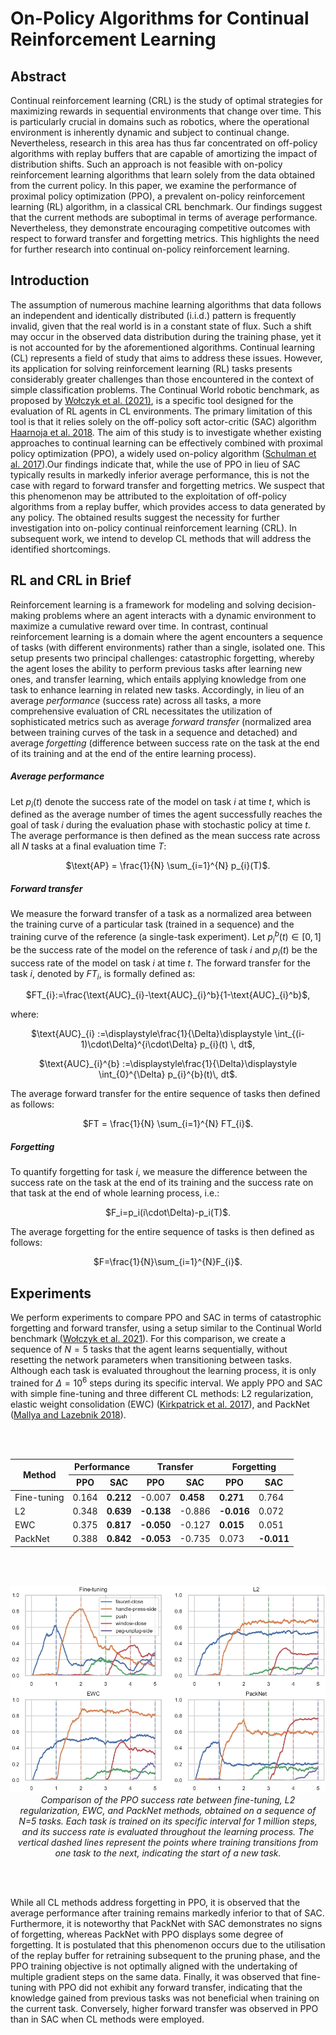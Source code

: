 # On-Policy Algorithms for Continual Reinforcement Learning

## Abstract

Continual reinforcement learning (CRL) is the study of optimal strategies for maximizing rewards in sequential environments that change over time. This is particularly crucial in domains such as robotics, where the operational environment is inherently dynamic and subject to continual change. Nevertheless, research in this area has thus far concentrated on off-policy algorithms with replay buffers that are capable of amortizing the impact of distribution shifts. Such an approach is not feasible with on-policy reinforcement learning algorithms that learn solely from the data obtained from the current policy. In this paper, we examine the performance of proximal policy optimization (PPO), a prevalent on-policy reinforcement learning (RL) algorithm, in a classical CRL benchmark. Our findings suggest that the current methods are suboptimal in terms of average performance. Nevertheless, they demonstrate encouraging competitive outcomes with respect to forward transfer and forgetting metrics. This highlights the need for further research into continual on-policy reinforcement learning.

## Introduction

The assumption of numerous machine learning algorithms that data follows an independent and identically distributed (i.i.d.) pattern is frequently invalid, given that the real world is in a constant state of flux. Such a shift may occur in the observed data distribution during the training phase, yet it is not accounted for by the aforementioned algorithms. Continual learning (CL) represents a field of study that aims to address these issues. However, its application for solving reinforcement learning (RL) tasks presents considerably greater challenges than those encountered in the context of simple classification problems. The Continual World robotic benchmark, as proposed by [Wołczyk et al. (2021)](https://arxiv.org/abs/2105.10919 "Wołczyk et al. (2021)"), is a specific tool designed for the evaluation of RL agents in CL environments. The primary limitation of this tool is that it relies solely on the off-policy soft actor-critic (SAC) algorithm [Haarnoja et al. 2018](https://arxiv.org/abs/1801.01290 "Haarnoja et al. 2018"). The aim of this study is to investigate whether existing approaches to continual learning can be effectively combined with proximal policy optimization (PPO), a widely used on-policy algorithm ([Schulman et al. 2017](https://arxiv.org/abs/1707.06347 "Schulman et al. 2017")).Our findings indicate that, while the use of PPO in lieu of SAC typically results in markedly inferior average performance, this is not the case with regard to forward transfer and forgetting metrics. We suspect that this phenomenon may be attributed to the exploitation of off-policy algorithms from a replay buffer, which provides access to data generated by any policy. The obtained results suggest the necessity for further investigation into on-policy continual reinforcement learning (CRL). In subsequent work, we intend to develop CL methods that will address the identified shortcomings.

## RL and CRL in Brief

Reinforcement learning is a framework for modeling and solving decision-making problems where an agent interacts with a dynamic environment to maximize a cumulative reward over time. In contrast, continual reinforcement learning is a domain where the agent encounters a sequence of tasks (with different environments) rather than a single, isolated one. This setup presents two principal challenges: catastrophic forgetting, whereby the agent loses the ability to perform previous tasks after learning new ones, and transfer learning, which entails applying knowledge from one task to enhance learning in related new tasks. Accordingly, in lieu of an average *performance* (success rate) across all tasks, a more comprehensive evaluation of CRL necessitates the utilization of sophisticated metrics such as average *forward transfer* (normalized area between training curves of the task in a sequence and detached) and average *forgetting* (difference between success rate on the task at the end of its training and at the end of the entire learning process).

##### Average performance

Let $p_i(t)$ denote the success rate of the model on task $i$ at time $t$, which is defined as the average number of times the agent successfully reaches the goal of task $i$ during the evaluation phase with stochastic policy at time $t$. The average performance is then defined as the mean success rate across all $N$ tasks at a final evaluation time $T$:
<p align="center">
$\text{AP} = \frac{1}{N} \sum_{i=1}^{N} p_{i}(T)$.
</p>

##### Forward transfer

We measure the forward transfer of a task as a normalized area between the training curve of a particular task (trained in a sequence) and the training curve of the reference (a single-task experiment). Let $p_{i}^{b}(t) \in\left[0,1\right]$ be the success rate of the model on the reference of task $i$ and $p_i(t)$ be the success rate of the model on task $i$ at time $t$. The forward transfer for the task $i$, denoted by $FT_{i}$, is formally defined as:
<p align="center">
$FT_{i}:=\frac{\text{AUC}_{i}-\text{AUC}_{i}^b}{1-\text{AUC}_{i}^b}$,
</p>
where:
<p align="center">
$\text{AUC}_{i}  :=\displaystyle\frac{1}{\Delta}\displaystyle \int_{(i-1)\cdot\Delta}^{i\cdot\Delta} p_{i}(t) \, dt$,
</p>
<p align="center">
$\text{AUC}_{i}^{b}  :=\displaystyle\frac{1}{\Delta}\displaystyle \int_{0}^{\Delta} p_{i}^{b}(t)\, dt$.
</p>
The average forward transfer for the entire sequence of tasks then defined as follows:
<p align="center">
$FT = \frac{1}{N} \sum_{i=1}^{N} FT_{i}$.
</p>

##### Forgetting

To quantify forgetting for task $i$, we measure the difference between the success rate on the task at the end of its training and the success rate on that task at the end of whole learning process, i.e.:
<p align="center">
$F_i=p_i(i\cdot\Delta)-p_i(T)$.
</p>
The average forgetting for the entire sequence of tasks is then defined as follows:
<p align="center">
$F=\frac{1}{N}\sum_{i=1}^{N}F_{i}$.
</p>

## Experiments

We perform experiments to compare PPO and SAC in terms of catastrophic forgetting and forward transfer, using a setup similar to the Continual World benchmark ([Wołczyk et al. 2021](https://arxiv.org/abs/2105.10919 "Wołczyk et al. 2021")). For this comparison, we create a sequence of $N=5$ tasks that the agent learns sequentially, without resetting the network parameters when transitioning between tasks. Although each task is evaluated throughout the learning process, it is only trained for $\Delta=10^6$ steps during its specific interval. We apply PPO and SAC with simple fine-tuning and three different CL methods: L2 regularization, elastic weight consolidation (EWC) ([Kirkpatrick et al. 2017](https://arxiv.org/abs/1612.00796 "Kirkpatrick et al. 2017")), and PackNet ([Mallya and Lazebnik 2018](https://arxiv.org/abs/1711.05769 "Mallya and Lazebnik 2018")).

<br/><br/>

<table class="center"><thead>
  <tr>
    <th class="tg-baqh" rowspan="2">Method</th>
    <th class="tg-baqh" colspan="2">Performance </th>
    <th class="tg-baqh" colspan="2">Transfer</th>
    <th class="tg-baqh" colspan="2">Forgetting</th>
  </tr>
  <tr>
    <th class="tg-c3ow">PPO</th>
    <th class="tg-baqh">SAC</th>
    <th class="tg-baqh">PPO</th>
    <th class="tg-baqh">SAC</th>
    <th class="tg-baqh">PPO</th>
    <th class="tg-baqh">SAC</th>
  </tr></thead>
<tbody>
  <tr>
    <td class="tg-baqh">Fine-tuning</td>
    <td class="tg-baqh">0.164</td>
    <td class="tg-baqh"><span style="font-weight:bold">0.212</span></td>
    <td class="tg-baqh">-0.007</td>
    <td class="tg-baqh"><span style="font-weight:bold">0.458</span></td>
    <td class="tg-baqh"><span style="font-weight:bold">0.271</span></td>
    <td class="tg-baqh">0.764</td>
  </tr>
  <tr>
    <td class="tg-baqh">L2</td>
    <td class="tg-baqh">0.348</td>
    <td class="tg-baqh"><span style="font-weight:bold">0.639</span></td>
    <td class="tg-baqh"><span style="font-weight:bold">-0.138</span></td>
    <td class="tg-baqh">-0.886</td>
    <td class="tg-baqh"><span style="font-weight:bold">-0.016</span></td>
    <td class="tg-baqh">0.072</td>
  </tr>
  <tr>
    <td class="tg-baqh">EWC</td>
    <td class="tg-baqh">0.375</td>
    <td class="tg-baqh"><span style="font-weight:bold">0.817</span></td>
    <td class="tg-baqh"><span style="font-weight:bold">-0.050</span></td>
    <td class="tg-baqh">-0.127</td>
    <td class="tg-baqh"><span style="font-weight:bold">0.015</span></td>
    <td class="tg-baqh">0.051</td>
  </tr>
  <tr>
    <td class="tg-baqh">PackNet</td>
    <td class="tg-baqh">0.388</td>
    <td class="tg-baqh"><span style="font-weight:bold">0.842</span></td>
    <td class="tg-baqh"><span style="font-weight:bold">-0.053</span></td>
    <td class="tg-baqh">-0.735</td>
    <td class="tg-baqh">0.073</td>
    <td class="tg-baqh"><span style="font-weight:bold">-0.011</span></td>
  </tr>
</tbody></table>

<br/><br/>

<p align="center">
    <img src="https://raw.githubusercontent.com/arczi21/continualworld-ppo/refs/heads/main/examples/results_ppo/ppo_success.jpg" alt>
    <em>Comparison of the PPO success rate between fine-tuning, L2 regularization, EWC, and PackNet methods, obtained on a sequence of N=5 tasks. Each task is trained on its specific interval for 1 million steps, and its success rate is evaluated throughout the learning process. The vertical dashed lines represent the points where training transitions from one task to the next, indicating the start of a new task.</em>
</p>

<br/><br/>

While all CL methods address forgetting in PPO, it is observed that the average performance after training remains markedly inferior to that of SAC. Furthermore, it is noteworthy that PackNet with SAC demonstrates no signs of forgetting, whereas PackNet with PPO displays some degree of forgetting. It is postulated that this phenomenon occurs due to the utilisation of the replay buffer for retraining subsequent to the pruning phase, and the PPO training objective is not optimally aligned with the undertaking of multiple gradient steps on the same data. Finally, it was observed that fine-tuning with PPO did not exhibit any forward transfer, indicating that the knowledge gained from previous tasks was not beneficial when training on the current task. Conversely, higher forward transfer was observed in PPO than in SAC when CL methods were employed.
